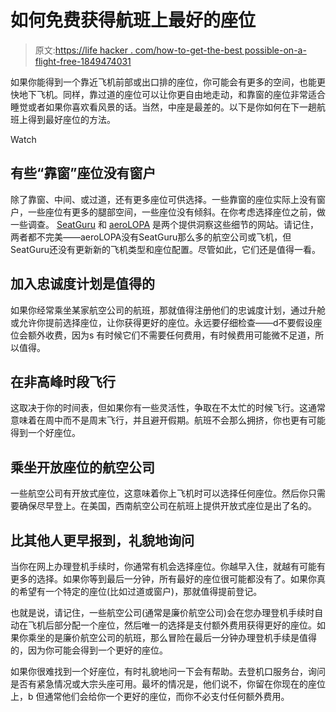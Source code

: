 # 如何免费获得航班上最好的座位

> 原文:[https://life hacker . com/how-to-get-the-best possible-on-a-flight-free-1849474031](https://lifehacker.com/how-to-get-the-best-possible-seat-on-a-flight-for-free-1849474031)

如果你能得到一个靠近飞机前部或出口排的座位，你可能会有更多的空间，也能更快地下飞机。同样，靠过道的座位可以让你更自由地走动，和靠窗的座位非常适合睡觉或者如果你喜欢看风景的话。当然，中座是最差的。以下是你如何在下一趟航班上得到最好座位的方法。

Watch

## **有些“靠窗”座位没有窗户**

除了靠窗、中间、或过道，还有更多座位可供选择。一些靠窗的座位实际上没有窗户，一些座位有更多的腿部空间，一些座位没有倾斜。在你考虑选择座位之前，做一些调查。 [SeatGuru](http://seatguru.com/) 和 [aeroLOPA](https://www.aerolopa.com/) 是两个提供洞察这些细节的网站。请记住，两者都不完美——aeroLOPA没有SeatGuru那么多的航空公司或飞机，但SeatGuru还没有更新新的飞机类型和座位配置。尽管如此，它们还是值得一看。

## **加入忠诚度计划是值得的**

如果你经常乘坐某家航空公司的航班，那就值得注册他们的忠诚度计划，通过升舱或允许你提前选择座位，让你获得更好的座位。永远要仔细检查——d不要假设座位会额外收费，因为s 有时候它们不需要任何费用，有时候费用可能微不足道，所以值得。

## **在非高峰时段飞行**

这取决于你的时间表，但如果你有一些灵活性，争取在不太忙的时候飞行。这通常意味着在周中而不是周末飞行，并且避开假期。航班不会那么拥挤，你也更有可能得到一个好座位。

## 乘坐开放座位的航空公司

一些航空公司有开放式座位，这意味着你上飞机时可以选择任何座位。然后你只需要确保尽早登上。在美国，西南航空公司在航班上提供开放式座位是出了名的。

## **比其他人更早报到，礼貌地询问**

当你在网上办理登机手续时，你通常有机会选择座位。你越早入住，就越有可能有更多的选择。如果你等到最后一分钟，所有最好的座位很可能都没有了。如果你真的希望有一个特定的座位(比如过道或窗户)，那就值得提前登记。

也就是说，请记住，一些航空公司(通常是廉价航空公司)会在您办理登机手续时自动在飞机后部分配一个座位，然后唯一的选择是支付额外费用获得更好的座位。如果你乘坐的是廉价航空公司的航班，那么冒险在最后一分钟办理登机手续是值得的，因为你可能会得到一个更好的座位。

如果你很难找到一个好座位，有时礼貌地问一下会有帮助。去登机口服务台，询问是否有紧急情况或大宗头座可用。最坏的情况是，他们说不，你留在你现在的座位上，b 但通常他们会给你一个更好的座位，而你不必支付任何额外费用。